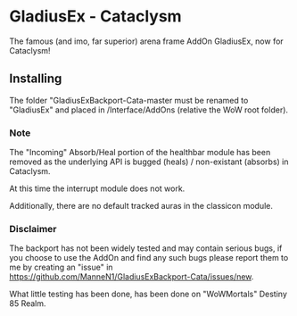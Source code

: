 # GladiusEx - Cataclysm

The famous (and imo, far superior) arena frame AddOn GladiusEx, now for Cataclysm!

## Installing

The folder "GladiusExBackport-Cata-master must be renamed to "GladiusEx" and placed in /Interface/AddOns (relative the WoW root folder).

### Note

The "Incoming" Absorb/Heal portion of the healthbar module has been removed as the underlying API is bugged (heals) / non-existant (absorbs) in Cataclysm.

At this time the interrupt module does not work.

Additionally, there are no default tracked auras in the classicon module.

### Disclaimer

The backport has not been widely tested and may contain serious bugs, if you choose to use the AddOn and find any such bugs please report them to me by creating an "issue" in https://github.com/ManneN1/GladiusExBackport-Cata/issues/new.

What little testing has been done, has been done on "WoWMortals" Destiny 85 Realm.